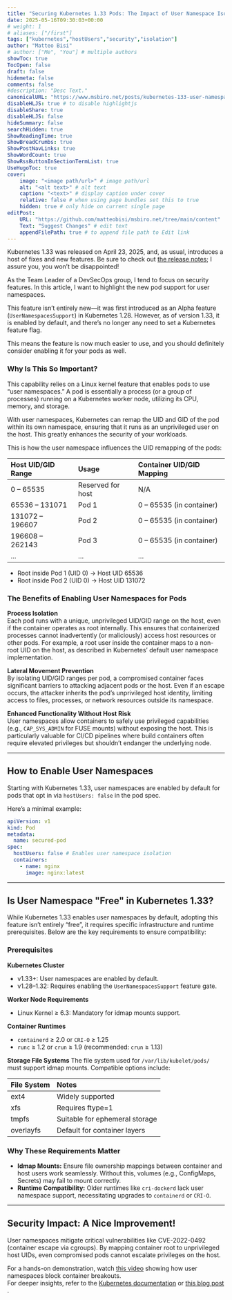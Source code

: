```yaml
---
title: "Securing Kubernetes 1.33 Pods: The Impact of User Namespace Isolation"
date: 2025-05-16T09:30:03+00:00
# weight: 1
# aliases: ["/first"]
tags: ["kubernetes","hostUsers","security","isolation"]
author: "Matteo Bisi"
# author: ["Me", "You"] # multiple authors
showToc: true
TocOpen: false
draft: false
hidemeta: false
comments: false
#description: "Desc Text."
canonicalURL: "https://www.msbiro.net/posts/kubernetes-133-user-namespace-isolation-security-matters/"
disableHLJS: true # to disable highlightjs
disableShare: true
disableHLJS: false
hideSummary: false
searchHidden: true
ShowReadingTime: true
ShowBreadCrumbs: true
ShowPostNavLinks: true
ShowWordCount: true
ShowRssButtonInSectionTermList: true
UseHugoToc: true
cover:
    image: "<image path/url>" # image path/url
    alt: "<alt text>" # alt text
    caption: "<text>" # display caption under cover
    relative: false # when using page bundles set this to true
    hidden: true # only hide on current single page
editPost:
    URL: "https://github.com/matteobisi/msbiro.net/tree/main/content"
    Text: "Suggest Changes" # edit text
    appendFilePath: true # to append file path to Edit link
---
```

Kubernetes 1.33 was released on April 23, 2025, and, as usual, introduces a host of fixes and new features. Be sure to check out [the release notes](https://kubernetes.io/blog/2025/04/23/kubernetes-v1-33-release/); I assure you, you won’t be disappointed!

As the Team Leader of a DevSecOps group, I tend to focus on security features. In this article, I want to highlight the new pod support for user namespaces.

This feature isn’t entirely new—it was first introduced as an Alpha feature (`UserNamespacesSupport`) in Kubernetes 1.28. However, as of version 1.33, it is enabled by default, and there’s no longer any need to set a Kubernetes feature flag.

This means the feature is now much easier to use, and you should definitely consider enabling it for your pods as well.

### Why Is This So Important?

This capability relies on a Linux kernel feature that enables pods to use “user namespaces.” A pod is essentially a process (or a group of processes) running on a Kubernetes worker node, utilizing its CPU, memory, and storage.

With user namespaces, Kubernetes can remap the UID and GID of the pod within its own namespace, ensuring that it runs as an unprivileged user on the host. This greatly enhances the security of your workloads.

This is how the user namespace influences the UID remapping of the pods:


| Host UID/GID Range | Usage | Container UID/GID Mapping |
| :-- | :-- | :-- |
| 0 – 65535 | Reserved for host | N/A |
| 65536 – 131071 | Pod 1 | 0 – 65535 (in container) |
| 131072 – 196607 | Pod 2 | 0 – 65535 (in container) |
| 196608 – 262143 | Pod 3 | 0 – 65535 (in container) |
| ... | ... | ... |

- Root inside Pod 1 (UID 0) → Host UID 65536
- Root inside Pod 2 (UID 0) → Host UID 131072


### The Benefits of Enabling User Namespaces for Pods

**Process Isolation**  
Each pod runs with a unique, unprivileged UID/GID range on the host, even if the container operates as root internally. This ensures that containerized processes cannot inadvertently (or maliciously) access host resources or other pods. For example, a root user inside the container maps to a non-root UID on the host, as described in Kubernetes’ default user namespace implementation.

**Lateral Movement Prevention**  
By isolating UID/GID ranges per pod, a compromised container faces significant barriers to attacking adjacent pods or the host. Even if an escape occurs, the attacker inherits the pod’s unprivileged host identity, limiting access to files, processes, or network resources outside its namespace.

**Enhanced Functionality Without Host Risk**  
User namespaces allow containers to safely use privileged capabilities (e.g., `CAP_SYS_ADMIN` for FUSE mounts) without exposing the host. This is particularly valuable for CI/CD pipelines where build containers often require elevated privileges but shouldn’t endanger the underlying node.

---

## How to Enable User Namespaces

Starting with Kubernetes 1.33, user namespaces are enabled by default for pods that opt in via `hostUsers: false` in the pod spec.

Here’s a minimal example:

```yaml
apiVersion: v1
kind: Pod
metadata:
  name: secured-pod
spec:
  hostUsers: false # Enables user namespace isolation
  containers:
    - name: nginx
      image: nginx:latest
```


---

## Is User Namespace "Free" in Kubernetes 1.33?

While Kubernetes 1.33 enables user namespaces by default, adopting this feature isn’t entirely “free”, it requires specific infrastructure and runtime prerequisites. Below are the key requirements to ensure compatibility:

### Prerequisites

**Kubernetes Cluster**

- v1.33+: User namespaces are enabled by default.
- v1.28–1.32: Requires enabling the `UserNamespacesSupport` feature gate.

**Worker Node Requirements**

- Linux Kernel ≥ 6.3: Mandatory for idmap mounts support.

**Container Runtimes**

- `containerd` ≥ 2.0 or `CRI-O` ≥ 1.25
- `runc` ≥ 1.2 or `crun` ≥ 1.9 (recommended: `crun` ≥ 1.13)

**Storage File Systems**
The file system used for `/var/lib/kubelet/pods/` must support idmap mounts. Compatible options include:


| File System | Notes |
| :-- | :-- |
| ext4 | Widely supported |
| xfs | Requires ftype=1 |
| tmpfs | Suitable for ephemeral storage |
| overlayfs | Default for container layers |

### Why These Requirements Matter

- **Idmap Mounts:** Ensure file ownership mappings between container and host users work seamlessly. Without this, volumes (e.g., ConfigMaps, Secrets) may fail to mount correctly.
- **Runtime Compatibility:** Older runtimes like `cri-dockerd` lack user namespace support, necessitating upgrades to `containerd` or `CRI-O`.

---

## Security Impact: A Nice Improvement!

User namespaces mitigate critical vulnerabilities like CVE-2022-0492 (container escape via cgroups).
By mapping container root to unprivileged host UIDs, even compromised pods cannot escalate privileges on the host.

For a hands-on demonstration, watch [this video](https://www.youtube-nocookie.com/embed/M4a2b4KkXN8) showing how user namespaces block container breakouts.  
For deeper insights, refer to the [Kubernetes documentation](https://kubernetes.io/docs/concepts/workloads/pods/user-namespaces/) or [this blog post](https://kubernetes.io/blog/2025/04/25/userns-enabled-by-default/) . 